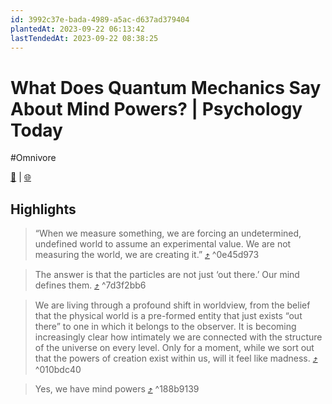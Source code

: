 ```yaml
---
id: 3992c37e-bada-4989-a5ac-d637ad379404
plantedAt: 2023-09-22 06:13:42
lastTendedAt: 2023-09-22 08:38:25
---
```


# What Does Quantum Mechanics Say About Mind Powers? | Psychology Today
#Omnivore

[📖](https://omnivore.app/me/https-www-psychologytoday-com-intl-blog-biocentrism-202309-what--18abc9862de) | [🌐](https://www.psychologytoday.com/intl/blog/biocentrism/202309/what-does-quantum-mechanics-say-about-mind-powers)

## Highlights

> “When we measure something, we are forcing an undetermined, undefined world to assume an experimental value. We are not measuring the world, we are creating it.” [⤴️](https://omnivore.app/me/https-www-psychologytoday-com-intl-blog-biocentrism-202309-what--18abc9862de#0e45d973-211b-4891-9656-2f2ee508b3dd)  ^0e45d973

> The answer is that the particles are not just ‘out there.’ Our mind defines them. [⤴️](https://omnivore.app/me/https-www-psychologytoday-com-intl-blog-biocentrism-202309-what--18abc9862de#7d3f2bb6-eb4c-4d43-beeb-a1a0143f7c0a)  ^7d3f2bb6

> We are living through a profound shift in worldview, from the belief that the physical world is a pre-formed entity that just exists “out there” to one in which it belongs to the observer. It is becoming increasingly clear how intimately we are connected with the structure of the universe on every level. Only for a moment, while we sort out that the powers of creation exist within us, will it feel like madness. [⤴️](https://omnivore.app/me/https-www-psychologytoday-com-intl-blog-biocentrism-202309-what--18abc9862de#010bdc40-28f4-4108-b7e3-db0faa8fca41)  ^010bdc40

> Yes, we have mind powers [⤴️](https://omnivore.app/me/https-www-psychologytoday-com-intl-blog-biocentrism-202309-what--18abc9862de#188b9139-6a4f-463a-aaf3-60eda4b69609)  ^188b9139

